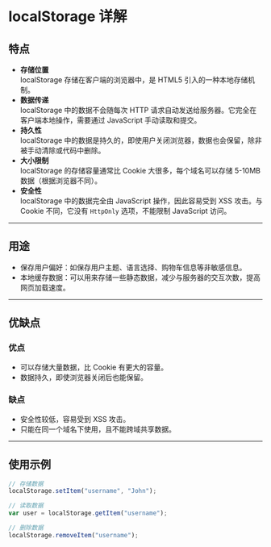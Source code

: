 # localStorage 详解

## 特点
- **存储位置**  
  localStorage 存储在客户端的浏览器中，是 HTML5 引入的一种本地存储机制。
- **数据传递**  
  localStorage 中的数据不会随每次 HTTP 请求自动发送给服务器。它完全在客户端本地操作，需要通过 JavaScript 手动读取和提交。
- **持久性**  
  localStorage 中的数据是持久的，即使用户关闭浏览器，数据也会保留，除非被手动清除或代码中删除。
- **大小限制**  
  localStorage 的存储容量通常比 Cookie 大很多，每个域名可以存储 5-10MB 数据（根据浏览器不同）。
- **安全性**  
  localStorage 中的数据完全由 JavaScript 操作，因此容易受到 XSS 攻击。与 Cookie 不同，它没有 `HttpOnly` 选项，不能限制 JavaScript 访问。

---

## 用途
- 保存用户偏好：如保存用户主题、语言选择、购物车信息等非敏感信息。
- 本地缓存数据：可以用来存储一些静态数据，减少与服务器的交互次数，提高网页加载速度。

---

## 优缺点

### 优点
- 可以存储大量数据，比 Cookie 有更大的容量。
- 数据持久，即使浏览器关闭后也能保留。

### 缺点
- 安全性较低，容易受到 XSS 攻击。
- 只能在同一个域名下使用，且不能跨域共享数据。

---

## 使用示例

```js
// 存储数据
localStorage.setItem("username", "John");

// 读取数据
var user = localStorage.getItem("username");

// 删除数据
localStorage.removeItem("username");
